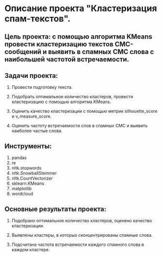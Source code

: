 # Описание проекта "Кластеризация спам-текстов".

## Цель проекта: с помощью алгоритма KMeans провести кластеризацию текстов СМС-сообщений и выявить в спамных СМС слова с наибольшей частотой встречаемости.

## Задачи проекта:

1. Провести подготовку текста.

2. Подобрать оптимальное количество кластеров, провести кластеризацию с помощью алгоритма KMeans.

3. Оценить качество кластеризации с помощью метрик silhouette_score и v_measure_score.

4. Оценить частоту встречаемости слов в спамных СМС и выявить наиболее частые слова.

## Инструменты:

1. pandas
2. re
3. nltk.stopwords
4. nltk.SnowballStemmer
5. nltk.CountVectorizer
6. sklearn.KMeans
7. matplotlib
8. wordcloud

## Основные результаты проекта:

1. Подобрано оптимальное количество кластеров, оценено качество кластеризации.

2. Выявлены кластеры, в которых сконцентрированы спамные слова.

3. Подсчитана частота встречаемости каждого спамного слова в каждом кластере.
